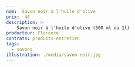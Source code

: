 ```yaml
---
nom:  Savon noir à l'huile d'olive 
prix:  4€
description: >
    Savon noir à l'huile d'olive (500 ml ou 1l) 
producteur: Florence
contrats: produits-entretien
tags: 
  - savons
illustration: ./media/savon-noir.jpg
---
```


